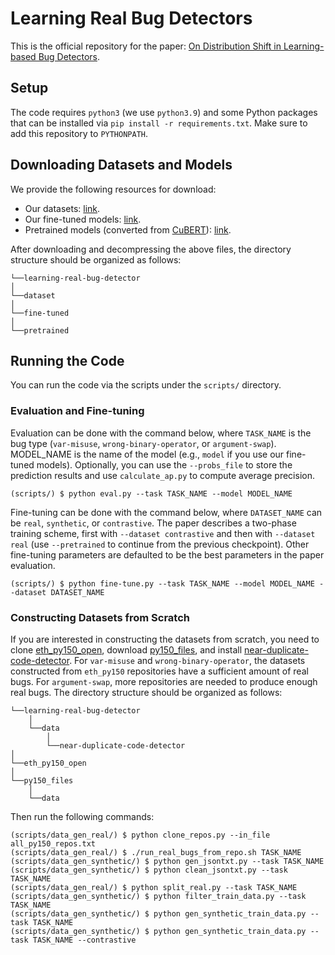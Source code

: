 # Learning Real Bug Detectors
This is the official repository for the paper: [On Distribution Shift in Learning-based Bug Detectors](https://arxiv.org/abs/2204.10049).

## Setup
The code requires `python3` (we use `python3.9`) and some Python packages that can be installed via `pip install -r requirements.txt`. Make sure to add this repository to `PYTHONPATH`.

## Downloading Datasets and Models
We provide the following resources for download:
- Our datasets: [link](https://drive.google.com/file/d/1PphD9qhY5QzAXqc_qwgYHgnLQyncbCwt/view?usp=sharing).
- Our fine-tuned models: [link](https://drive.google.com/file/d/1ghky0A4Or5E-pyGIOgN_9D7mG_-OctbM/view?usp=sharing).
- Pretrained models (converted from [CuBERT](https://github.com/google-research/google-research/tree/master/cubert)): [link](https://drive.google.com/file/d/1QMUtzX7Kp7w5okIblgrPEFBdypohsJZH/view?usp=sharing).

After downloading and decompressing the above files, the directory structure should be organized as follows:
```
└──learning-real-bug-detector
│
└──dataset
│   
└──fine-tuned
│   
└──pretrained
```

## Running the Code
You can run the code via the scripts under the `scripts/` directory.

### Evaluation and Fine-tuning
Evaluation can be done with the command below, where `TASK_NAME` is the bug type (`var-misuse`, `wrong-binary-operator`, or `argument-swap`). MODEL_NAME is the name of the model (e.g., `model` if you use our fine-tuned models). Optionally, you can use the `--probs_file` to store the prediction results and use `calculate_ap.py` to compute average precision.
```
(scripts/) $ python eval.py --task TASK_NAME --model MODEL_NAME
```

Fine-tuning can be done with the command below, where `DATASET_NAME` can be `real`, `synthetic`, or `contrastive`. The paper describes a two-phase training scheme, first with `--dataset contrastive` and then with `--dataset real` (use `--pretrained` to continue from the previous checkpoint). Other fine-tuning parameters are defaulted to be the best parameters in the paper evaluation.
```
(scripts/) $ python fine-tune.py --task TASK_NAME --model MODEL_NAME --dataset DATASET_NAME
```

### Constructing Datasets from Scratch
If you are interested in constructing the datasets from scratch, you need to clone [eth_py150_open](https://github.com/google-research-datasets/eth_py150_open), download [py150_files](http://files.srl.inf.ethz.ch/data/py150_files.tar.gz), and install [near-duplicate-code-detector](https://github.com/microsoft/near-duplicate-code-detector). For `var-misuse` and `wrong-binary-operator`, the datasets constructed from `eth_py150` repositories have a sufficient amount of real bugs. For `argument-swap`, more repositories are needed to produce enough real bugs. The directory structure should be organized as follows:
```
└──learning-real-bug-detector
    │
    └──data
        │
        └──near-duplicate-code-detector
│
└──eth_py150_open
│   
└──py150_files
    │
    └──data
```

Then run the following commands:
```
(scripts/data_gen_real/) $ python clone_repos.py --in_file all_py150_repos.txt
(scripts/data_gen_real/) $ ./run_real_bugs_from_repo.sh TASK_NAME
(scripts/data_gen_synthetic/) $ python gen_jsontxt.py --task TASK_NAME
(scripts/data_gen_synthetic/) $ python clean_jsontxt.py --task TASK_NAME
(scripts/data_gen_real/) $ python split_real.py --task TASK_NAME
(scripts/data_gen_synthetic/) $ python filter_train_data.py --task TASK_NAME
(scripts/data_gen_synthetic/) $ python gen_synthetic_train_data.py --task TASK_NAME
(scripts/data_gen_synthetic/) $ python gen_synthetic_train_data.py --task TASK_NAME --contrastive
```